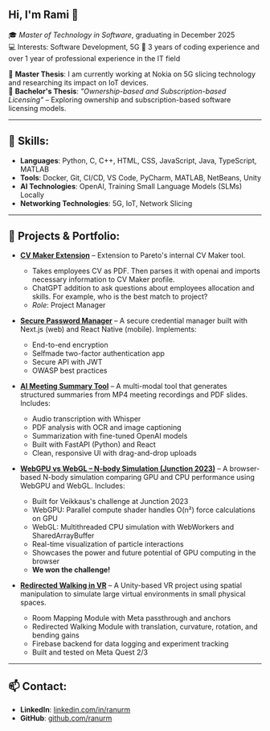 ## Hi, I'm Rami 👋

🎓 *Master of Technology in Software*, graduating in December 2025  
💻 Interests: Software Development, 5G
🧠 3 years of coding experience and over 1 year of professional experience in the IT field

🔭 **Master Thesis**: I am currently working at Nokia on 5G slicing technology and researching its impact on IoT devices.  
📘 **Bachelor's Thesis**: *"Ownership-based and Subscription-based Licensing"* – Exploring ownership and subscription-based software licensing models.

---

## 🔧 Skills:

- **Languages**: Python, C, C++, HTML, CSS, JavaScript, Java, TypeScript, MATLAB
- **Tools**: Docker, Git, CI/CD, VS Code, PyCharm, MATLAB, NetBeans, Unity
- **AI Technologies**: OpenAI, Training Small Language Models (SLMs) Locally
- **Networking Technologies**: 5G, IoT, Network Slicing

---

## 🚀 Projects & Portfolio:

- **[CV Maker Extension](https://github.com/Pareto-Software/cv-maker-extension)** – Extension to Pareto's internal CV Maker tool.
  - Takes employees CV as PDF. Then parses it with openai and imports necessary information to CV Maker profile.
  - ChatGPT addition to ask questions about employees allocation and skills. For example, who is the best match to project?
  - *Role*: Project Manager
 
- **[Secure Password Manager](https://github.com/ranurm/secure-password-manager)** – A secure credential manager built with Next.js (web) and React Native (mobile). Implements:
  - End-to-end encryption
  - Selfmade two-factor authentication app
  - Secure API with JWT
  - OWASP best practices
  
- **[AI Meeting Summary Tool](https://github.com/ranurm/finetuned-summary-ai)** – A multi-modal tool that generates structured summaries from MP4 meeting recordings and PDF slides. Includes:
  - Audio transcription with Whisper
  - PDF analysis with OCR and image captioning
  - Summarization with fine-tuned OpenAI models
  - Built with FastAPI (Python) and React
  - Clean, responsive UI with drag-and-drop uploads
  
- **[WebGPU vs WebGL – N-body Simulation (Junction 2023)](https://github.com/ottohh/Junction2023)** – A browser-based N-body simulation comparing GPU and CPU performance using WebGPU and WebGL. Includes:
  - Built for Veikkaus's challenge at Junction 2023
  - WebGPU: Parallel compute shader handles O(n²) force calculations on GPU
  - WebGL: Multithreaded CPU simulation with WebWorkers and SharedArrayBuffer
  - Real-time visualization of particle interactions
  - Showcases the power and future potential of GPU computing in the browser
  - **We won the challenge!**

- **[Redirected Walking in VR](https://github.com/irzumjafri/SW610-620-Project)** – A Unity-based VR project using spatial manipulation to simulate large virtual environments in small physical spaces.
  - Room Mapping Module with Meta passthrough and anchors
  - Redirected Walking Module with translation, curvature, rotation, and bending gains
  - Firebase backend for data logging and experiment tracking
  - Built and tested on Meta Quest 2/3
 
---

## 📫 Contact:

- **LinkedIn**: [linkedin.com/in/ranurm](https://www.linkedin.com/in/rami-nurmoranta-ab9325206/)
- **GitHub**: [github.com/ranurm](https://github.com/ranurm)
<!--
**ranurm/ranurm** is a ✨ _special_ ✨ repository because its `README.md` (this file) appears on your GitHub profile.

Here are some ideas to get you started:

- 🔭 I’m currently working on ...
- 🌱 I’m currently learning ...
- 👯 I’m looking to collaborate on ...
- 🤔 I’m looking for help with ...
- 💬 Ask me about ...
- 📫 How to reach me: ...
- 😄 Pronouns: ...
- ⚡ Fun fact: ...
-->
